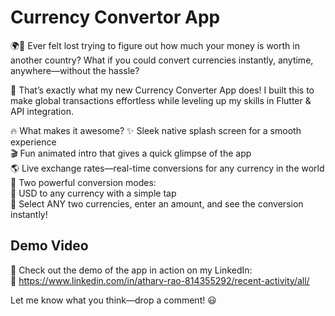 # Currency Convertor App

🌍💸 Ever felt lost trying to figure out how much your money is worth in another country? What if you could convert currencies instantly, anytime, anywhere—without the hassle?

🚀 That’s exactly what my new Currency Converter App does! I built this to make global transactions effortless while leveling up my skills in Flutter & API integration.

🔥 What makes it awesome?
✨ Sleek native splash screen for a smooth experience<br>
🎬 Fun animated intro that gives a quick glimpse of the app<br>
🌎 Live exchange rates—real-time conversions for any currency in the world<br>
💱 Two powerful conversion modes:<br>
🔹 USD to any currency with a simple tap<br>
🔹 Select ANY two currencies, enter an amount, and see the conversion instantly!<br>

## Demo Video
🎥 Check out the demo of the app in action on my LinkedIn:<br>
🔗 https://www.linkedin.com/in/atharv-rao-814355292/recent-activity/all/<br>

Let me know what you think—drop a comment! 😃

